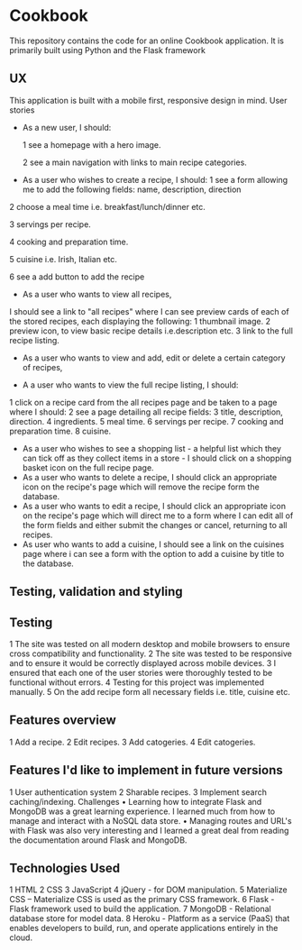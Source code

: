  # Cookbook #
This repository contains the code for an online Cookbook application. It is primarily built using Python and the Flask framework
## UX ##
This application is built with a mobile first, responsive design in mind.
User stories
* As a new user, I should:

   1	see a homepage with a hero image.

   2	see a main navigation with links to main recipe categories.

*	As a user who wishes to create a recipe, I should:
   1	see a form allowing me to add the following fields:
	       name, description, direction

   2	choose a meal time i.e. breakfast/lunch/dinner etc.

   3	servings per recipe.

   4	cooking and preparation time.

   5 	cuisine i.e. Irish, Italian etc.

   6	see a add button to add the recipe

*	As a user who wants to view all recipes, 

  I should see a link to "all recipes" where I can see preview cards of each of the stored recipes, each displaying the following:
   1	thumbnail image.
   2	preview icon, to view basic recipe details i.e.description etc.
   3	link to the full recipe listing.

*	As a user who wants to view  and add, edit or delete a certain category of recipes, 

*	A a user who wants to view the full recipe listing, I should:

1	click on a recipe card from the all recipes page and be taken to a page where I should:
2	see a page detailing all recipe fields:
3	title, description, direction.
4	ingredients.
5	meal time.
6	servings per recipe.
7	cooking and preparation time.
8	cuisine.


*	As a user who wishes to see a shopping list - a helpful list which they can tick off as they collect items in a store - I should click on a shopping basket icon on the full recipe page.
*	As a user who wants to delete a recipe, I should click an appropriate icon on the recipe's page which will remove the recipe form the database.
*	As a user who wants to edit a recipe, I should click an appropriate icon on the recipe's page which will direct me to a form where I can edit all of the form fields and either submit the changes or cancel, returning to all recipes.
*	As user who wants to add a cuisine, I should see a link on the cuisines page where i can see a form with the option to add a cuisine by title to the database.

## Testing, validation and styling ##
 ## Testing ##
1	The site was tested on all modern desktop and mobile browsers to ensure cross compatibility and functionality.
2	The site was tested to be responsive and to ensure it would be correctly displayed across mobile devices.
3	I ensured that each one of the user stories were thoroughly tested to be functional without errors.
4	Testing for this project was implemented manually. 
5	On the add recipe form all necessary fields i.e. title, cuisine etc. 

## Features overview ##
1	Add a recipe.
2	Edit recipes.
3	Add catogeries.
4	Edit catogeries.
## Features I'd like to implement in future versions ##
1	User authentication system
2	Sharable recipes.
3	Implement search caching/indexing.
Challenges
•	Learning how to integrate Flask and MongoDB was a great learning experience. I learned much from how to manage and interact with a NoSQL data store.
•	Managing routes and URL's with Flask was also very interesting and I learned a great deal from reading the documentation around Flask and MongoDB.
## Technologies Used ##
1	HTML
2	CSS
3	JavaScript
4	jQuery - for DOM manipulation.
5	Materialize CSS – Materialize CSS is used as the primary CSS framework.
6	Flask - Flask framework used to build the application.
7	MongoDB - Relational database store for model data.
8	Heroku - Platform as a service (PaaS) that enables developers to build, run, and operate applications entirely in the cloud.
